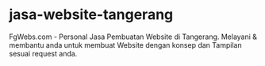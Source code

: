 # jasa-website-tangerang
FgWebs.com - Personal Jasa Pembuatan Website di Tangerang. Melayani &amp; membantu anda untuk membuat Website dengan konsep dan Tampilan sesuai request anda.

